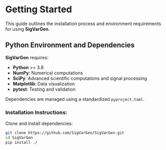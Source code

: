 # Getting Started

This guide outlines the installation process and environment requirements for using **SigVarGen**.

## Python Environment and Dependencies

**SigVarGen** requires:

- **Python** >= 3.8
- **NumPy**: Numerical computations
- **SciPy**: Advanced scientific computations and signal processing
- **Matplotlib**: Data visualization
- **pytest**: Testing and validation

Dependencies are managed using a standardized `pyproject.toml`.

### Installation Instructions:

Clone and install dependencies:

```bash
git clone https://github.com/SigVarGen/SigVarGen.git
cd SigVarGen
pip install ./
